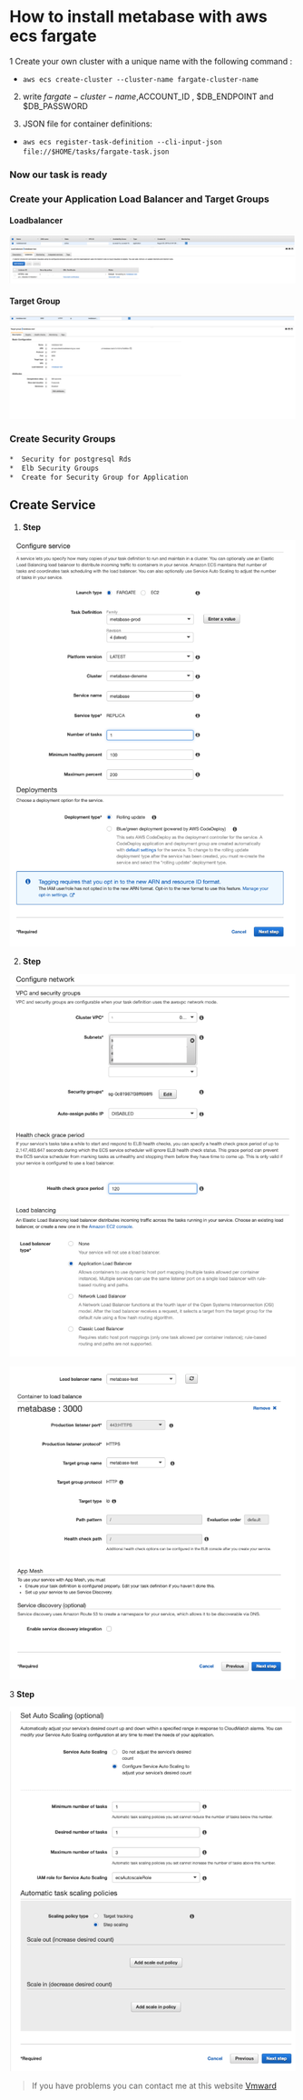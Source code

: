 # How to install metabase with  aws ecs  fargate

1 Create your own cluster with a unique name with the following command :

  - ``` aws ecs create-cluster --cluster-name fargate-cluster-name ```

2. write $fargate-cluster-name ,$ACCOUNT_ID , $DB_ENDPOINT and $DB_PASSWORD

3.  JSON file for container definitions:

  - ``` aws ecs register-task-definition --cli-input-json file://$HOME/tasks/fargate-task.json ```

 ### Now our task is ready

 ### Create your Application Load Balancer and Target Groups

 #### Loadbalancer

 ![Alt text](img/img3.png?raw=true "Title")

 #### Target Group

 ![Alt text](img/img2.png?raw=true "Title")

 ### Create Security Groups

 	*  Security for postgresql Rds
 	*  Elb Security Groups
 	*  Create for Security Group for Application




##  Create Service

1. **Step** 


![Alt text](img/img.png?raw=true "Title")




2. **Step** 



![Alt text](img/img5.png?raw=true "Title")

![Alt text](img/img4.png?raw=true "Title")


3 **Step**


![Alt text](img/img6.png?raw=true "Title")



> If you have problems you can contact me at this website [Vmward](https://vmward.co.uk)



